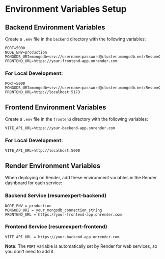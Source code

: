 # Environment Variables Setup

## Backend Environment Variables

Create a `.env` file in the `backend` directory with the following variables:

```env
PORT=5000
NODE_ENV=production
MONGODB_URI=mongodb+srv://username:password@cluster.mongodb.net/ResumeXpert
FRONTEND_URL=https://your-frontend-app.onrender.com
```

### For Local Development:
```env
PORT=5000
MONGODB_URI=mongodb+srv://username:password@cluster.mongodb.net/ResumeXpert
FRONTEND_URL=http://localhost:5173
```

## Frontend Environment Variables

Create a `.env` file in the `frontend` directory with the following variables:

```env
VITE_API_URL=https://your-backend-app.onrender.com
```

### For Local Development:
```env
VITE_API_URL=http://localhost:5000
```

## Render Environment Variables

When deploying on Render, add these environment variables in the Render dashboard for each service:

### Backend Service (resumexpert-backend)
```
NODE_ENV = production
MONGODB_URI = your_mongodb_connection_string
FRONTEND_URL = https://your-frontend-app.onrender.com
```

### Frontend Service (resumexpert-frontend)
```
VITE_API_URL = https://your-backend-app.onrender.com
```

**Note:** The `PORT` variable is automatically set by Render for web services, so you don't need to add it.

